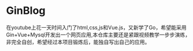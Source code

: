 # GinBlog
在youtube上花一天时间入门了html,css,js和Vue.js，又新学了Go，希望能采用Gin+Vue+Mysql开发出一个网页应用,本仓库主要还是紧跟视频教学一步步演练，非完全自创，希望经过本项目锻炼后，能独自写出自己的应用。
